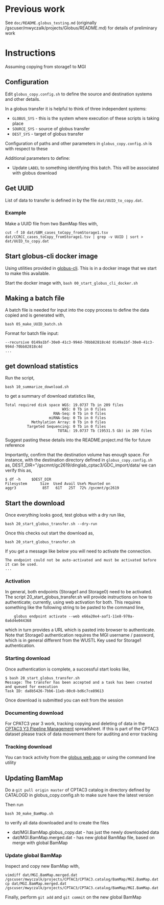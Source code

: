 # Previous work

See `doc/README.globus_testing.md` (originally /gscuser/mwyczalk/projects/Globus/README.md) for details of preliminary work



# Instructions

Assuming copying from storage1 to MGI

## Configuration

Edit `globus_copy.config.sh` to define the source and destination systems and other details.  

In a globus transfer it is helpful to think of three independent systems:
* `GLOBUS_SYS` - this is the system where execution of these scripts is taking place
* `SOURCE_SYS` - source of globus transfer
* `DEST_SYS`   - target of globus transfer

Configuration of paths and other parameters in `globus_copy.config.sh` is with respect to these

Additional parameters to define:
* Update `LABEL` to something identifying this batch.  This will be associated with globus download

## Get UUID

List of data to transfer is defined in by the file `dat/UUID_to_copy.dat`.

### Example

Make a UUID file from two BamMap files with,
```
cut -f 10 dat/GBM_cases_toCopy_fromStorage1.tsv dat/CCRCC_cases_toCopy_fromStorage1.tsv | grep -v UUID | sort > dat/UUID_to_copy.dat
```

## Start globus-cli docker image
Using utilities provided in [globus-cli](https://docs.globus.org/cli).  This is in a
docker image that we start to make this available.

Start the docker image with,
`bash 00_start_globus_cli_docker.sh`


## Making a batch file

A batch file is needed for input into the copy process to define the data copied and is generated with,
```
bash 05_make_UUID_batch.sh
```

Format for batch file input:
```
--recursive 0149a1bf-30e0-41c3-994d-70bb82818c4d 0149a1bf-30e0-41c3-994d-70bb82818c4d
...
```

## get download statistics

Run the script,
```
bash 10_summarize_download.sh
```
to get a summary of download statistics like,
```
Total required disk space WGS: 19.0737 Tb in 209 files
                          WXS: 0 Tb in 0 files
                      RNA-Seq: 0 Tb in 0 files
                    miRNA-Seq: 0 Tb in 0 files
            Methylation Array: 0 Tb in 0 files
          Targeted Sequencing: 0 Tb in 0 files
                        TOTAL: 19.0737 Tb (19531.5 Gb) in 209 files
```
Suggest pasting these details into the README.project.md file for future reference

Importantly, confirm that the destination volume has enough space.  For instance, with
the destination directory defined in `globus_copy.config.sh` as,
    DEST_DIR="/gscmnt/gc2619/dinglab_cptac3/GDC_import/data/
we can verify this as,
```
$ df -h     $DEST_DIR
Filesystem      Size  Used Avail Use% Mounted on
aggr3            85T   61T   25T  72% /gscmnt/gc2619
```

## Start the download

Once everything looks good, test globus with a dry run like,
```
bash 20_start_globus_transfer.sh --dry-run
```

Once this checks out start the download as,
```
bash 20_start_globus_transfer.sh 
```

If you get a message like below you will need to activate the connection.
```
The endpoint could not be auto-activated and must be activated before it can be used.
...
```


### Activation

In general, both endpoints (Storage1 and Storage0) need to be activated.  The script 
20_start_globus_transfer.sh will provide instructions on how to authenticate; currently,
using web activation for both.  This requires something like the following string to be pasted
to the command line,
```
    globus endpoint activate --web e66a20e4-aaf1-11e8-970a-0a6d4e044368
```

which in turn provides a URL which is pasted into  browser to authenticate.
Note that Storage0 authentication requires the MGI username / password, which
is in general different from the WUSTL Key used for Storage1 authentication.

### Starting download

Once authentication is complete, a successful start looks like,
```
$ bash 20_start_globus_transfer.sh
Message: The transfer has been accepted and a task has been created and queued for execution
Task ID: da8b5426-7bb6-11eb-80c0-bd6c7ce89613
```

Once download is submitted you can exit from the session

### Documenting download

For CPATC3 year 3 work, tracking copying and deleting of data in the [CPTAC3 Y3
Pipeline
Management](https://docs.google.com/spreadsheets/d/1fbBZRPgyM21E1Eq1Se4qzHRWPII34CIUWUutuKRRoCs/edit#gid=483881005)
spreadsheet.  If this is part of the CPTAC3 dataset please track of data movement there for auditing and error tracking

### Tracking download

You can track activity from the [globus web app](https://app.globus.org/activity) or using the command line
utility

## Updating BamMap

Do a `git pull origin master` of CPTAC3 catalog in directory defined by CATALOGD in globus_copy.config.sh
to make sure have the latest version

Then run
```
bash 30_make_BamMap.sh
```
to verify all data downloaded and to create the files
* dat/MGI.BamMap.globus_copy.dat - has just the newly downloaded data
* dat/MGI.BamMap.merged.dat - has new global BamMap file, based on merge with global BamMap 

### Update global BamMap

Inspect and copy new BamMap with,
```
vimdiff dat/MGI.BamMap.merged.dat /gscuser/mwyczalk/projects/CPTAC3/CPTAC3.catalog/BamMap/MGI.BamMap.dat
cp dat/MGI.BamMap.merged.dat /gscuser/mwyczalk/projects/CPTAC3/CPTAC3.catalog/BamMap/MGI.BamMap.dat
```

Finally, perform `git add` and `git commit` on the new global BamMap 
